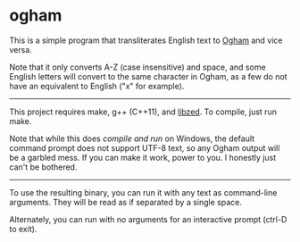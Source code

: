 # ogham

This is a simple program that transliterates English text to [Ogham](https://en.wikipedia.org/wiki/Ogham) and vice versa.

Note that it only converts A-Z (case insensitive) and space, and some English letters will convert to the same character in Ogham, as a few do not have an equivalent to English ("x" for example).

---

This project requires make, g++ (C++11), and [libzed](https://www.github.com/ZacharyWesterman/libzed).
To compile, just run make.

Note that while this does *compile and run* on Windows, the default command prompt does not support UTF-8 text, so any Ogham output will be a garbled mess. If you can make it work, power to you. I honestly just can't be bothered.

---

To use the resulting binary, you can run it with any text as command-line arguments. They will be read as if separated by a single space.

Alternately, you can run with no arguments for an interactive prompt (ctrl-D to exit).
